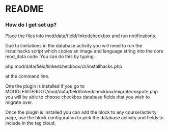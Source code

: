 # README #

### How do I get set up? ###

Place the files into mod/data/field/linkedcheckbox and run notifications.

Due to limitations in the database activity you will need to run the installhacks script which copies an image and language string into the core mod_data code. You can do this by typing:

php mod/data/field/linkedcheckbox/cli/installhacks.php

at the command line.

One the plugin is installed if you go to MOODLESITEROOT/mod/data/field/linkedcheckbox/migrate/migrate.php you will be able to choose checkbox database fields that you wish to migrate over.

Once the plugin is installed you can add the block to any course/activity page, use the block configuration to pick the database activity and fields to include in the tag cloud.